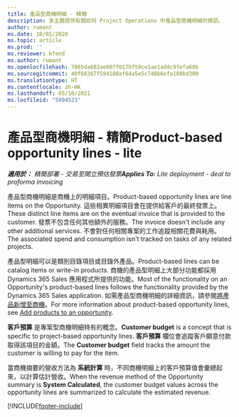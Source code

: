 ```yaml
---
title: 產品型商機明細 - 精簡
description: 本主題提供有關如何 Project Operations 中產品型商機明細的資訊。
author: rumant
ms.date: 10/01/2020
ms.topic: article
ms.prod: ''
ms.reviewer: kfend
ms.author: rumant
ms.openlocfilehash: 7865da682ae607f017bf59ce1ae1addc9fefa60b
ms.sourcegitcommit: 40f68387f594180af64a5e5c748b6efa188bd300
ms.translationtype: HT
ms.contentlocale: zh-HK
ms.lasthandoff: 05/10/2021
ms.locfileid: "5994523"
---
```

# <a name="product-based-opportunity-lines---lite"></a><span data-ttu-id="dc432-103">產品型商機明細 - 精簡</span><span class="sxs-lookup"><span data-stu-id="dc432-103">Product-based opportunity lines - lite</span></span>

<span data-ttu-id="dc432-104">_**適用於：** 精簡部署 - 交易至開立預估發票_</span><span class="sxs-lookup"><span data-stu-id="dc432-104">_**Applies To:** Lite deployment - deal to proforma invoicing_</span></span>

<span data-ttu-id="dc432-105">產品型商機明細是商機上的明細項目。</span><span class="sxs-lookup"><span data-stu-id="dc432-105">Product-based opportunity lines are line items on the Opportunity.</span></span> <span data-ttu-id="dc432-106">這些相異明細項目會在提供給客戶的最終發票上。</span><span class="sxs-lookup"><span data-stu-id="dc432-106">These distinct line items are on the eventual invoice that is provided to the customer.</span></span> <span data-ttu-id="dc432-107">發票不包含任何其他額外的服務。</span><span class="sxs-lookup"><span data-stu-id="dc432-107">The invoice doesn't include any other additional services.</span></span> <span data-ttu-id="dc432-108">不會對任何相關專案的工作追蹤相關花費與耗用。</span><span class="sxs-lookup"><span data-stu-id="dc432-108">The associated spend and consumption isn't tracked on tasks of any related projects.</span></span>

<span data-ttu-id="dc432-109">產品型明細可以是類別目錄項目或目錄外產品。</span><span class="sxs-lookup"><span data-stu-id="dc432-109">Product-based lines can be catalog items or write-in products.</span></span> <span data-ttu-id="dc432-110">商機的產品型明細上大部分功能都採用 Dynamics 365 Sales 應用程式所提供的功能。</span><span class="sxs-lookup"><span data-stu-id="dc432-110">Most of the functionality on an Opportunity's product-based lines follows the functionality provided by the Dynamics 365 Sales application.</span></span> <span data-ttu-id="dc432-111">如需產品型商機明細的詳細資訊，請參閱[將產品新增至商機](/dynamics365/sales-enterprise/add-products-opportunity)。</span><span class="sxs-lookup"><span data-stu-id="dc432-111">For more information about product-based opportunity lines, see [Add products to an opportunity](/dynamics365/sales-enterprise/add-products-opportunity).</span></span>

<span data-ttu-id="dc432-112">**客戶預算** 是專案型商機明細特有的概念。</span><span class="sxs-lookup"><span data-stu-id="dc432-112">**Customer budget** is a concept that is specific to project-based opportunity lines.</span></span> <span data-ttu-id="dc432-113">**客戶預算** 欄位會追蹤客戶願意付款取得該項目的金額。</span><span class="sxs-lookup"><span data-stu-id="dc432-113">The **Customer budget** field tracks the amount the customer is willing to pay for the item.</span></span>

<span data-ttu-id="dc432-114">當商機摘要的營收方法為 **系統計算** 時，不同商機明細上的客戶預算值會彙總起來，以計算估計營收。</span><span class="sxs-lookup"><span data-stu-id="dc432-114">When the revenue method of the Opportunity summary is **System Calculated**, the customer budget values across the opportunity lines are summarized to calculate the estimated revenue.</span></span> 



[!INCLUDE[footer-include](../../includes/footer-banner.md)]